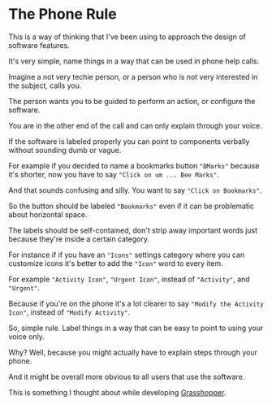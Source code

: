 # The Phone Rule

This is a way of thinking that I've been using to approach the design of software features.

It's very simple, name things in a way that can be used in phone help calls.

Imagine a not very techie person, or a person who is not very interested in the subject, calls you.

The person wants you to be guided to perform an action, or configure the software.

You are in the other end of the call and can only explain through your voice.

If the software is labeled properly you can point to components verbally without sounding dumb or vague.

For example if you decided to name a bookmarks button `"BMarks"` because it's shorter, now you have to say `"Click on um ... Bee Marks"`.

And that sounds confusing and silly. You want to say `"Click on Bookmarks"`.

So the button should be labeled `"Bookmarks"` even if it can be problematic about horizontal space.

The labels should be self-contained, don't strip away important words just because they're inside a certain category.

For instance if if you have an `"Icons"` settings category where you can customize icons it's better to add the `"Icon"` word to every item.

For example `"Activity Icon"`, `"Urgent Icon"`, instead of `"Activity"`, and `"Urgent"`.

Because if you're on the phone it's a lot clearer to say `"Modify the Activity Icon"`, instead of `"Modify Activity"`.

So, simple rule. Label things in a way that can be easy to point to using your voice only.

Why? Well, because you might actually have to explain steps through your phone.

And it might be overall more obvious to all users that use the software.

This is something I thought about while developing [Grasshopper](https://addons.mozilla.org/en-US/firefox/addon/grasshopper-urls/).